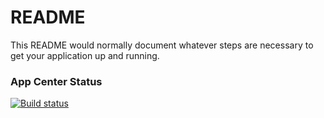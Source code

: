 # README #

This README would normally document whatever steps are necessary to get your application up and running.

### App Center Status ###

[![Build status](https://build.appcenter.ms/v0.1/apps/e748796b-f77c-46b3-9e69-957de379a069/branches/dev/badge)](https://appcenter.ms)
